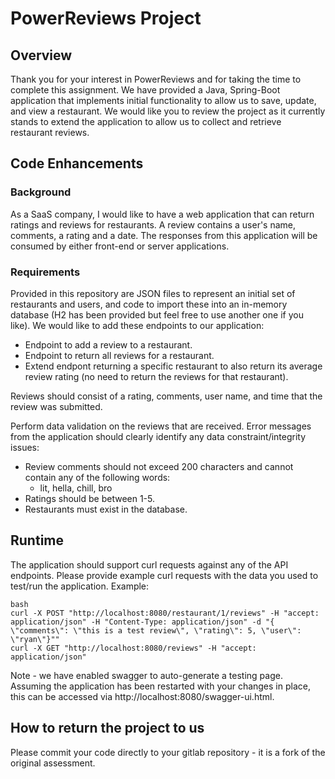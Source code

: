 # PowerReviews Project
## Overview
Thank you for your interest in PowerReviews and for taking the time to complete this assignment.  We have provided a Java, Spring-Boot application that implements initial functionality to allow us to save, update, and view a restaurant.  We would like you to review the project as it currently stands to extend the application to allow us to collect and retrieve restaurant reviews.
## Code Enhancements
### Background
As a SaaS company, I would like to have a web application that can return ratings and reviews for restaurants. A review contains a user's name, comments, a rating and a date. The responses from this application will be consumed by either front-end or server applications.
### Requirements
Provided in this repository are JSON files to represent an initial set of restaurants and users, and code to import these into an in-memory database (H2 has been provided but feel free to use another one if you like).  We would like to add these endpoints to our application:

   - Endpoint to add a review to a restaurant.  
   - Endpoint to return all reviews for a restaurant.
   - Extend endpont returning a specific restaurant to also return its average review rating (no need to return the reviews for that restaurant).

Reviews should consist of a rating, comments, user name, and time that the review was submitted. 

Perform data validation on the reviews that are received. Error messages from the application should clearly identify any data constraint/integrity issues:
 - Review comments should not exceed 200 characters and cannot contain any of the following words:
    - lit, hella, chill, bro
 - Ratings should be between 1-5.
 - Restaurants must exist in the database.
 
## Runtime
The application should support curl requests against any of the API endpoints. Please provide example curl requests with 
the data you used to test/run the application.
Example:

```
bash
curl -X POST "http://localhost:8080/restaurant/1/reviews" -H "accept: application/json" -H "Content-Type: application/json" -d "{ \"comments\": \"this is a test review\", \"rating\": 5, \"user\": \"ryan\"}""
curl -X GET "http://localhost:8080/reviews" -H "accept: application/json"
```

Note - we have enabled swagger to auto-generate a testing page.  Assuming the application has been restarted with your changes in place, this can be accessed via http://localhost:8080/swagger-ui.html.

## How to return the project to us
Please commit your code directly to your gitlab repository - it is a fork of the original assessment.